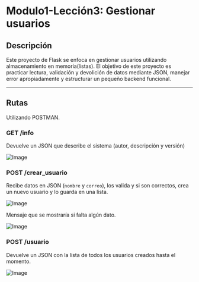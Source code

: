 # Modulo1-Lección3: Gestionar usuarios

## Descripción
Este proyecto de Flask se enfoca en gestionar usuarios utilizando almacenamiento en memoria(listas). El objetivo de este proyecto es practicar lectura, validación y devolición de datos mediante JSON, manejar error apropiadamente y estructurar un pequeño backend funcional.

***

## Rutas
Utilizando POSTMAN.

### GET /info
Devuelve un JSON que describe el sistema (autor, descripción y versión)

![Image](https://github.com/user-attachments/assets/2b821c71-df81-40e4-8019-959e827a9edc)

### POST /crear_usuario
Recibe datos en JSON (`nombre` y `correo`), los valida y si son correctos, crea un nuevo usuario y lo guarda en una lista.

![Image](https://github.com/user-attachments/assets/6dcdf097-b8d9-417c-a139-72af56317c7d)

Mensaje que se mostraría si falta algún dato.

![Image](https://github.com/user-attachments/assets/ba22a5a2-9b77-40b4-bf70-03684ba8a33f)

### POST /usuario
Devuelve un JSON con la lista de todos los usuarios creados hasta el momento.

![Image](https://github.com/user-attachments/assets/6bacfde7-1d85-4bea-8647-d644aa2df208)
